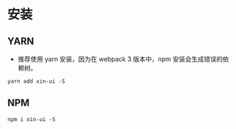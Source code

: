 # 安装

## YARN

* 推荐使用 yarn 安装，因为在 webpack 3 版本中，npm 安装会生成错误的依赖树。

```shell
yarn add xin-ui -S
```

## NPM

```shell
npm i xin-ui -S
```
